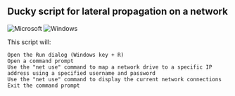 ## Ducky script for lateral propagation on a network
![Microsoft](https://img.shields.io/badge/Microsoft-0078D4?style=for-the-badge&logo=microsoft&logoColor=white) ![Windows](https://img.shields.io/badge/Windows-0078D6?style=for-the-badge&logo=windows&logoColor=white)

This script will:

    Open the Run dialog (Windows key + R)
    Open a command prompt
    Use the "net use" command to map a network drive to a specific IP address using a specified username and password
    Use the "net use" command to display the current network connections
    Exit the command prompt
